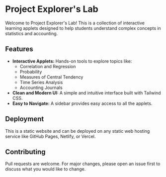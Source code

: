 # Project Explorer's Lab

Welcome to Project Explorer's Lab! This is a collection of interactive learning applets designed to help students understand complex concepts in statistics and accounting.

## Features

*   **Interactive Applets:** Hands-on tools to explore topics like:
    *   Correlation and Regression
    *   Probability
    *   Measures of Central Tendency
    *   Time Series Analysis
    *   Accounting Journals
*   **Clean and Modern UI:** A simple and intuitive interface built with Tailwind CSS.
*   **Easy to Navigate:** A sidebar provides easy access to all the applets.

## Deployment

This is a static website and can be deployed on any static web hosting service like GitHub Pages, Netlify, or Vercel.

## Contributing

Pull requests are welcome. For major changes, please open an issue first to discuss what you would like to change.
